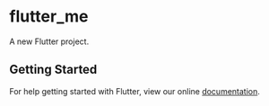 # flutter_me

A new Flutter project.

## Getting Started

For help getting started with Flutter, view our online
[documentation](https://flutter.io/).
